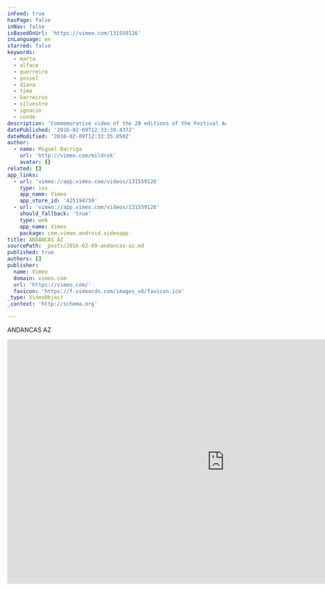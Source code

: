```yaml
---
inFeed: true
hasPage: false
inNav: false
isBasedOnUrl: 'https://vimeo.com/131559126'
inLanguage: en
starred: false
keywords:
  - marta
  - alface
  - guerreiro
  - yossel
  - diana
  - tima
  - barreiros
  - silvestre
  - ignacio
  - conde
description: 'Commemorative video of the 20 editions of the Festival AndançasDIRECTOR, CAMERA, EDITING, COLOR GRADING, MUSIC - Miguel Barriga (me) Thanks to all the talented people.'
datePublished: '2016-02-09T12:33:39.437Z'
dateModified: '2016-02-09T12:33:35.050Z'
author:
  - name: Miguel Barriga
    url: 'http://vimeo.com/mildrok'
    avatar: {}
related: []
app_links:
  - url: 'vimeo://app.vimeo.com/videos/131559126'
    type: ios
    app_name: Vimeo
    app_store_id: '425194759'
  - url: 'vimeo://app.vimeo.com/videos/131559126'
    should_fallback: 'true'
    type: web
    app_name: Vimeo
    package: com.vimeo.android.videoapp
title: ANDANCAS AZ
sourcePath: _posts/2016-02-09-andancas-az.md
published: true
authors: []
publisher:
  name: Vimeo
  domain: vimeo.com
  url: 'https://vimeo.com/'
  favicon: 'https://f.vimeocdn.com/images_v6/favicon.ico'
_type: VideoObject
_context: 'http://schema.org'

---
```

ANDANCAS AZ

<iframe src="https://cdn.embedly.com/widgets/media.html?src=https%3A%2F%2Fplayer.vimeo.com%2Fvideo%2F131559126&amp;url=https%3A%2F%2Fvimeo.com%2F131559126&amp;image=http%3A%2F%2Fi.vimeocdn.com%2Fvideo%2F523868914_1280.jpg&amp;key=b7d04c9b404c499eba89ee7072e1c4f7&amp;type=text%2Fhtml&amp;schema=vimeo" width="1000" height="563" scrolling="no" frameborder="0" allowfullscreen="allowfullscreen" style=""></iframe>